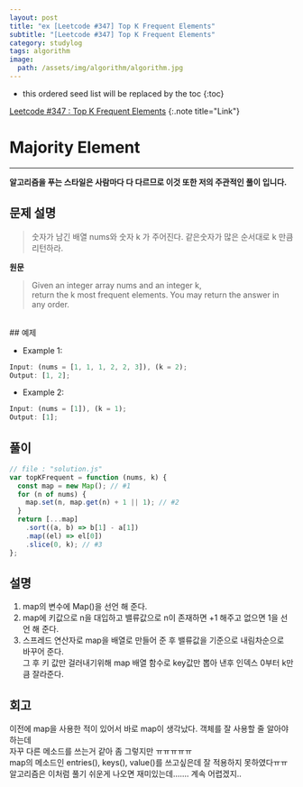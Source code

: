 ```yaml
---
layout: post
title: "ex [Leetcode #347] Top K Frequent Elements"
subtitle: "[Leetcode #347] Top K Frequent Elements"
category: studylog
tags: algorithm
image:
  path: /assets/img/algorithm/algorithm.jpg
---
```


[leetcode #347 : top k frequent elements]: https://leetcode.com/problems/top-k-frequent-elements/

<!--more-->

- this ordered seed list will be replaced by the toc
  {:toc}

[Leetcode #347 : Top K Frequent Elements]
{:.note title="Link"}

# Majority Element

---

**알고리즘을 푸는 스타일은 사람마다 다 다르므로 이것 또한 저의 주관적인 풀이 입니다.**

## 문제 설명

> 숫자가 남긴 배열 nums와 숫자 k 가 주어진다.
> 같은숫자가 많은 순서대로 k 만큼 리턴하라.

**원문**

> Given an integer array nums and an integer k,  
> return the k most frequent elements. You may return the answer in any order.

<br>  
## 예제

- Example 1:

```js
Input: (nums = [1, 1, 1, 2, 2, 3]), (k = 2);
Output: [1, 2];
```

- Example 2:

```js
Input: (nums = [1]), (k = 1);
Output: [1];
```

## 풀이

```js
// file : "solution.js"
var topKFrequent = function (nums, k) {
  const map = new Map(); // #1
  for (n of nums) {
    map.set(n, map.get(n) + 1 || 1); // #2
  }
  return [...map]
    .sort((a, b) => b[1] - a[1])
    .map((el) => el[0])
    .slice(0, k); // #3
};
```

## 설명

1. map의 변수에 Map()을 선언 해 준다.
2. map에 키값으로 n을 대입하고 밸류값으로 n이 존재하면 +1 해주고 없으면 1을 선언 해 준다.
3. 스프레드 연산자로 map을 배열로 만들어 준 후 밸류값을 기준으로 내림차순으로 바꾸어 준다.  
   그 후 키 값만 걸러내기위해 map 배열 함수로 key값만 뽑아 낸후 인덱스 0부터 k만큼 잘라준다.

## 회고

이전에 map을 사용한 적이 있어서 바로 map이 생각났다. 객체를 잘 사용할 줄 알아야하는데  
자꾸 다른 메소드를 쓰는거 같아 좀 그렇지만 ㅠㅠㅠㅠㅠ  
map의 메소드인 entries(), keys(), value()를 쓰고싶은데 잘 적용하지 못하였다ㅠㅠ  
알고리즘은 이처럼 풀기 쉬운게 나오면 재미있는데....... 계속 어렵겠지..
